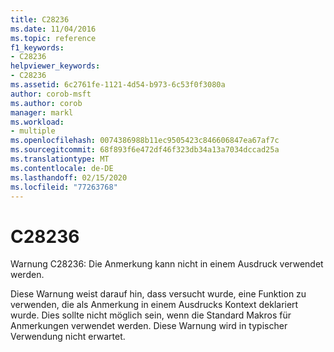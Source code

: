 ```yaml
---
title: C28236
ms.date: 11/04/2016
ms.topic: reference
f1_keywords:
- C28236
helpviewer_keywords:
- C28236
ms.assetid: 6c2761fe-1121-4d54-b973-6c53f0f3080a
author: corob-msft
ms.author: corob
manager: markl
ms.workload:
- multiple
ms.openlocfilehash: 0074386988b11ec9505423c846606847ea67af7c
ms.sourcegitcommit: 68f893f6e472df46f323db34a13a7034dccad25a
ms.translationtype: MT
ms.contentlocale: de-DE
ms.lasthandoff: 02/15/2020
ms.locfileid: "77263768"
---
```

# <a name="c28236"></a>C28236
Warnung C28236: Die Anmerkung kann nicht in einem Ausdruck verwendet werden.

 Diese Warnung weist darauf hin, dass versucht wurde, eine Funktion zu verwenden, die als Anmerkung in einem Ausdrucks Kontext deklariert wurde. Dies sollte nicht möglich sein, wenn die Standard Makros für Anmerkungen verwendet werden. Diese Warnung wird in typischer Verwendung nicht erwartet.
